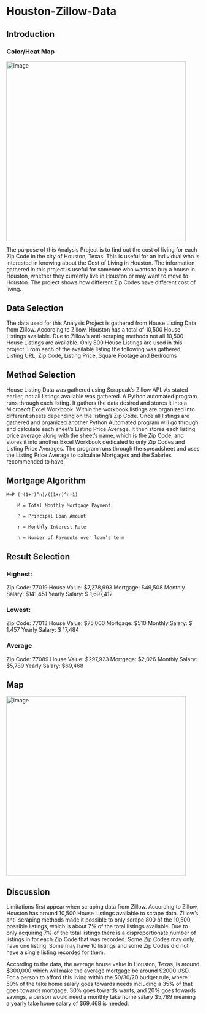 # Houston-Zillow-Data

## Introduction

### Color/Heat Map
<img width="468" alt="image" src="https://github.com/user-attachments/assets/5e606d76-2706-43c3-b8f3-d71f5010b7d4">

The purpose of this Analysis Project is to find out the cost of living for each Zip Code in the city of Houston, Texas. This is useful for an individual who is interested in knowing 
about the Cost of Living in Houston. The information gathered in this project is useful for someone who wants to buy a house in Houston, whether they currently live in Houston or 
may want to move to Houston. The project shows how different Zip Codes have different cost of living.
## Data Selection
The data used for this Analysis Project is gathered from House Listing Data from Zillow. According to Zillow, Houston has a total of 10,500 House Listings available. Due to Zillow’s 
anti-scraping methods not all 10,500 House Listings are available. Only 800 House Listings are used in this project. From each of the available listing the following was gathered, 
Listing URL, Zip Code, Listing Price, Square Footage and Bedrooms
## Method Selection
House Listing Data was gathered using Scrapeak’s Zillow API. As stated earlier, not all listings available was gathered. A Python automated program runs through each listing. It 
gathers the data desired and stores it into a Microsoft Excel Workbook. Within the workbook listings are organized into different sheets depending on the listing’s Zip Code. Once 
all listings are gathered and organized another Python Automated program will go through and calculate each sheet’s Listing Price Average. It then stores each listing price average 
along with the sheet’s name, which is the Zip Code, and stores it into another Excel Workbook dedicated to only Zip Codes and Listing Price Averages. The program runs through the 
spreadsheet and uses the Listing Price Average to calculate Mortgages and the Salaries recommended to have.


## Mortgage Algorithm

    M=P (r(1+r)^n)/((1+r)^n-1)

		M = Total Monthly Mortgage Payment
		
		P = Principal Loan Amount

		r = Monthly Interest Rate

		n = Number of Payments over loan’s term

## Result Selection

### Highest:
Zip Code: 77019
House Value: $7,278,993
Mortgage: $49,508
Monthly Salary: $141,451
Yearly Salary: $ 1,697,412

### Lowest:
Zip Code: 77013
House Value: $75,000
Mortgage: $510
Monthly Salary: $ 1,457
Yearly Salary: $ 17,484

### Average
Zip Code: 77089
House Value: $297,923
Mortgage: $2,026
Monthly Salary: $5,789
Yearly Salary: $69,468

## Map

<img width="468" alt="image" src="https://github.com/user-attachments/assets/5e606d76-2706-43c3-b8f3-d71f5010b7d4">

## Discussion
Limitations first appear when scraping data from Zillow. According to Zillow, Houston has around 10,500 House Listings available to scrape data. Zillow’s anti-scraping methods made
it possible to only scrape 800 of the 10,500 possible listings, which is about 7% of the total listings available. Due to only acquiring 7% of the total listings there is a 
disproportionate number of listings in for each Zip Code that was recorded. Some Zip Codes may only have one listing. Some may have 10 listings and some Zip Codes did not have a 
single listing recorded for them.

According to the data, the average house value in Houston, Texas, is around $300,000 which will make the average mortgage be around $2000 USD. For a person to afford this living within the 50/30/20 budget rule, where 50% of the take home salary goes towards needs including a 35% of that goes towards mortgage, 30% goes towards wants, and 20% goes towards savings, a person would need a monthly take home salary $5,789 meaning a yearly take home salary of $69,468 is needed. 





